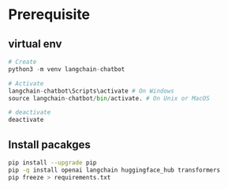 # Prerequisite

## virtual env

```python
# Create
python3 -m venv langchain-chatbot

# Activate
langchain-chatbot\Scripts\activate # On Windows
source langchain-chatbot/bin/activate. # On Unix or MacOS 

# deactivate
deactivate
```
## Install pacakges

```bash
pip install --upgrade pip
pip -q install openai langchain huggingface_hub transformers
pip freeze > requirements.txt
```